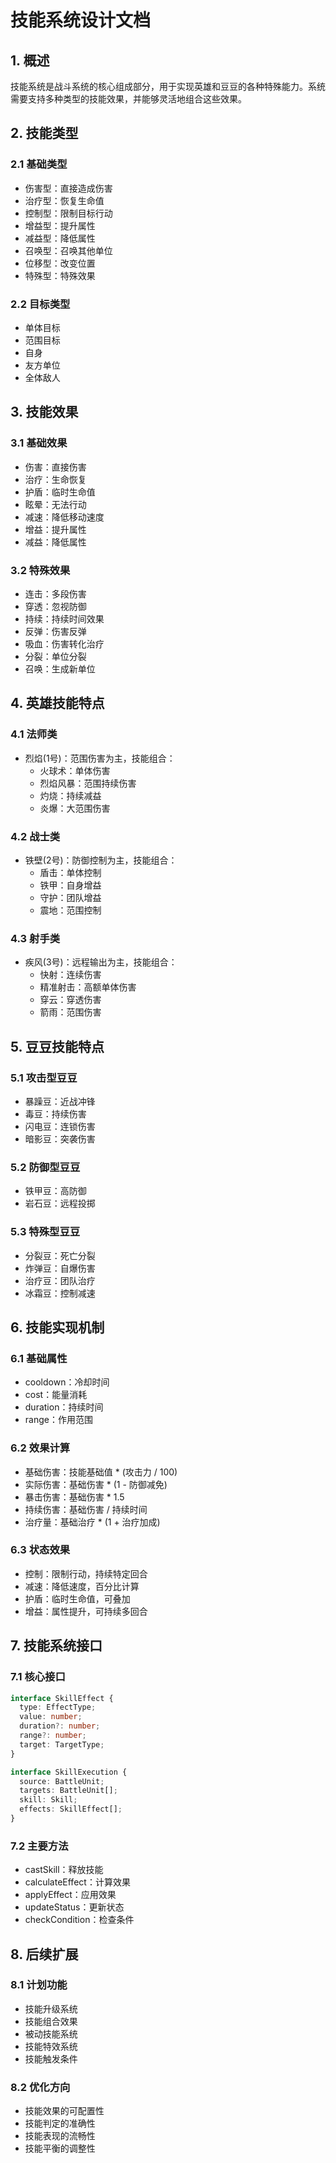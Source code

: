 # 技能系统设计文档

## 1. 概述

技能系统是战斗系统的核心组成部分，用于实现英雄和豆豆的各种特殊能力。系统需要支持多种类型的技能效果，并能够灵活地组合这些效果。

## 2. 技能类型

### 2.1 基础类型
- 伤害型：直接造成伤害
- 治疗型：恢复生命值
- 控制型：限制目标行动
- 增益型：提升属性
- 减益型：降低属性
- 召唤型：召唤其他单位
- 位移型：改变位置
- 特殊型：特殊效果

### 2.2 目标类型
- 单体目标
- 范围目标
- 自身
- 友方单位
- 全体敌人

## 3. 技能效果

### 3.1 基础效果
- 伤害：直接伤害
- 治疗：生命恢复
- 护盾：临时生命值
- 眩晕：无法行动
- 减速：降低移动速度
- 增益：提升属性
- 减益：降低属性

### 3.2 特殊效果
- 连击：多段伤害
- 穿透：忽视防御
- 持续：持续时间效果
- 反弹：伤害反弹
- 吸血：伤害转化治疗
- 分裂：单位分裂
- 召唤：生成新单位

## 4. 英雄技能特点

### 4.1 法师类
- 烈焰(1号)：范围伤害为主，技能组合：
  - 火球术：单体伤害
  - 烈焰风暴：范围持续伤害
  - 灼烧：持续减益
  - 炎爆：大范围伤害

### 4.2 战士类
- 铁壁(2号)：防御控制为主，技能组合：
  - 盾击：单体控制
  - 铁甲：自身增益
  - 守护：团队增益
  - 震地：范围控制

### 4.3 射手类
- 疾风(3号)：远程输出为主，技能组合：
  - 快射：连续伤害
  - 精准射击：高额单体伤害
  - 穿云：穿透伤害
  - 箭雨：范围伤害

## 5. 豆豆技能特点

### 5.1 攻击型豆豆
- 暴躁豆：近战冲锋
- 毒豆：持续伤害
- 闪电豆：连锁伤害
- 暗影豆：突袭伤害

### 5.2 防御型豆豆
- 铁甲豆：高防御
- 岩石豆：远程投掷

### 5.3 特殊型豆豆
- 分裂豆：死亡分裂
- 炸弹豆：自爆伤害
- 治疗豆：团队治疗
- 冰霜豆：控制减速

## 6. 技能实现机制

### 6.1 基础属性
- cooldown：冷却时间
- cost：能量消耗
- duration：持续时间
- range：作用范围

### 6.2 效果计算
- 基础伤害：技能基础值 * (攻击力 / 100)
- 实际伤害：基础伤害 * (1 - 防御减免)
- 暴击伤害：基础伤害 * 1.5
- 持续伤害：基础伤害 / 持续时间
- 治疗量：基础治疗 * (1 + 治疗加成)

### 6.3 状态效果
- 控制：限制行动，持续特定回合
- 减速：降低速度，百分比计算
- 护盾：临时生命值，可叠加
- 增益：属性提升，可持续多回合

## 7. 技能系统接口

### 7.1 核心接口
```typescript
interface SkillEffect {
  type: EffectType;
  value: number;
  duration?: number;
  range?: number;
  target: TargetType;
}

interface SkillExecution {
  source: BattleUnit;
  targets: BattleUnit[];
  skill: Skill;
  effects: SkillEffect[];
}
```

### 7.2 主要方法
- castSkill：释放技能
- calculateEffect：计算效果
- applyEffect：应用效果
- updateStatus：更新状态
- checkCondition：检查条件

## 8. 后续扩展

### 8.1 计划功能
- 技能升级系统
- 技能组合效果
- 被动技能系统
- 技能特效系统
- 技能触发条件

### 8.2 优化方向
- 技能效果的可配置性
- 技能判定的准确性
- 技能表现的流畅性
- 技能平衡的调整性 
